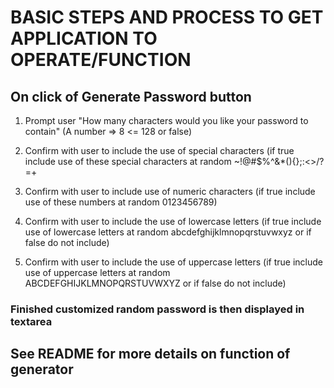 # BASIC STEPS AND PROCESS TO GET APPLICATION TO OPERATE/FUNCTION

## On click of Generate Password button

1. Prompt user "How many characters would you like your password to contain" (A number => 8 <= 128 or false)

2. Confirm with user to include the use of special characters (if true include use of these special characters at random ~!@#$%^&*(){};:<>/?=+

3. Confirm with user to include use of numeric characters (if true include use of these numbers at random 0123456789)

4. Confirm with user to include the use of lowercase letters (if true include use of lowercase letters at random abcdefghijklmnopqrstuvwxyz or if false do not include)

5. Confirm with user to include the use of uppercase letters (if true include use of uppercase letters at random ABCDEFGHIJKLMNOPQRSTUVWXYZ or if false do not include)

### Finished customized random password is then displayed in textarea 

## See README for more details on function of generator
